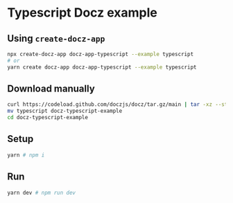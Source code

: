 # Typescript Docz example

## Using `create-docz-app`

```sh
npx create-docz-app docz-app-typescript --example typescript
# or
yarn create docz-app docz-app-typescript --example typescript
```

## Download manually

```sh
curl https://codeload.github.com/doczjs/docz/tar.gz/main | tar -xz --strip=2 docz-main/examples/typescript
mv typescript docz-typescript-example
cd docz-typescript-example
```

## Setup

```sh
yarn # npm i
```

## Run

```sh
yarn dev # npm run dev
```
